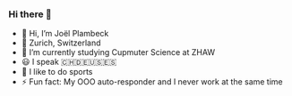 ### Hi there 👋

<!--
**joeck/joeck** is a ✨ _special_ ✨ repository because its `README.md` (this file) appears on your GitHub profile.

Here are some ideas to get you started:

- 🔭 I’m currently working on ...
- 🌱 I’m currently learning ...
- 👯 I’m looking to collaborate on ...
- 🤔 I’m looking for help with ...
- 💬 Ask me about ...
- 📫 How to reach me: ...
- 😄 Pronouns: ...
- ⚡ Fun fact: ...
-->

- 👋 Hi, I’m Joël Plambeck
- 📍 Zurich, Switzerland
- 🌱 I’m currently studying Cupmuter Science at ZHAW
- 😃 I speak 🇨🇭🇩🇪🇺🇸🇪🇸
- 🏑 I like to do sports
- ⚡ Fun fact: My OOO auto-responder and I never work at the same time